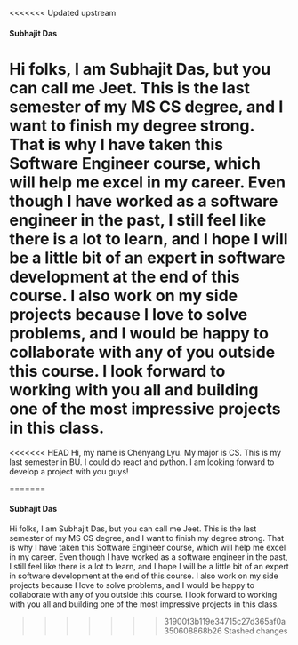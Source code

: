 
<<<<<<< Updated upstream
#### Subhajit Das
Hi folks, I am Subhajit Das, but you can call me Jeet. This is the last semester of my MS CS degree, and I want to finish my degree strong. That is why I have taken this Software Engineer course, which will help me excel in my career. Even though I have worked as a software engineer in the past, I still feel like there is a lot to learn, and I hope I will be a little bit of an expert in software development at the end of this course. I also work on my side projects because I love to solve problems, and I would be happy to collaborate with any of you outside this course. I look forward to working with you all and building one of the most impressive projects in this class.
=======
<<<<<<< HEAD
Hi, my name is Chenyang Lyu. My major is CS. This is my last semester in BU. I could do react and python. I am looking forward to develop a project with you guys!

=======
#### Subhajit Das
Hi folks, I am Subhajit Das, but you can call me Jeet. This is the last semester of my MS CS degree, and I want to finish my degree strong. That is why I have taken this Software Engineer course, which will help me excel in my career. Even though I have worked as a software engineer in the past, I still feel like there is a lot to learn, and I hope I will be a little bit of an expert in software development at the end of this course. I also work on my side projects because I love to solve problems, and I would be happy to collaborate with any of you outside this course. I look forward to working with you all and building one of the most impressive projects in this class.
>>>>>>> 31900f3b119e34715c27d365af0a350608868b26
>>>>>>> Stashed changes
